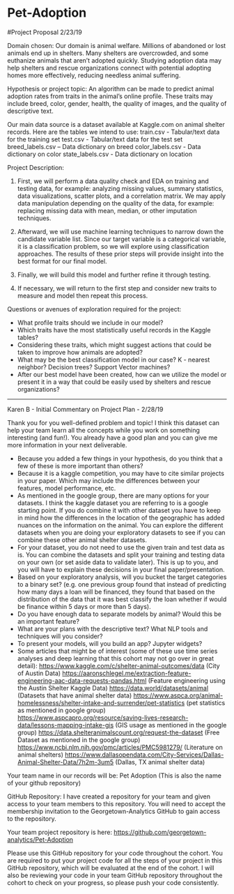 # Pet-Adoption


#Project Proposal 
2/23/19

Domain chosen:
Our domain is animal welfare. Millions of abandoned or lost animals end up in shelters. Many shelters are overcrowded, and some euthanize animals that aren’t adopted quickly. Studying adoption data may help shelters and rescue organizations connect with potential adopting homes more effectively, reducing needless animal suffering. 

Hypothesis or project topic:
An algorithm can be made to predict animal adoption rates from traits in the animal’s online profile. These traits may include breed, color, gender, health, the quality of images, and the quality of descriptive text.

Our main data source is a dataset available at Kaggle.com on animal shelter records. Here are the tables we intend to use:
   train.csv - Tabular/text data for the training set 
   test.csv - Tabular/text data for the test set
   breed_labels.csv – Data dictionary on breed
   color_labels.csv - Data dictionary on color
   state_labels.csv - Data dictionary on location
  
Project Description:
  1. First, we will perform a data quality check and EDA on training and testing data, for
  example: analyzing missing values, summary statistics, data visualizations, scatter plots,
  and a correlation matrix. We may apply data manipulation depending on the quality of
  the data, for example: replacing missing data with mean, median, or other imputation
  techniques.

  2. Afterward, we will use machine learning techniques to narrow down the candidate
  variable list. Since our target variable is a categorical variable, it is a classification
  problem, so we will explore using classification approaches. The results of these prior
  steps will provide insight into the best format for our final model.
  
  3. Finally, we will build this model and further refine it through testing.

  4. If necessary, we will return to the first step and consider new traits to measure and model
  then repeat this process.

Questions or avenues of exploration required for the project:
- What profile traits should we include in our model? 
- Which traits have the most statistically useful records in the Kaggle tables?
- Considering these traits, which might suggest actions that could be taken to improve how animals are adopted?
- What may be the best classification model in our case?  K - nearest neighbor? Decision trees? Support Vector machines?
- After our best model have been created, how can we utilize the model or present it in a way that could be easily used by shelters and rescue organizations?


------


Karen B - Initial Commentary on Project Plan - 2/28/19

Thank you for you well-defined problem and topic! I think this dataset can help your team learn all the concepts while you work on something interesting (and fun!). You already have a good plan and you can give me more information in your next deliverable. 

- Because you added a few things in your hypothesis, do you think that a few of these is more important than others? 
- Because it is a kaggle competition, you may have to cite similar projects in your paper. Which may include the differences   between your features, model performance, etc.
- As mentioned in the google group, there are many options for your datasets. I think the kaggle dataset you are referring to is a google starting point. If you do combine it with other dataset you have to keep in mind how the differences in the location of the geographic has added nuances on the information on the animal. You can explore the different datasets when you are doing your exploratory datasets to see if you can combine these other animal shelter datasets. 
- For your dataset, you do not need to use the given train and test data as is. You can combine the datasets and split your training and testing data on your own (or set aside data to validate later). This is up to you, and you will have to explain these decisions in your final paper/presentation.
- Based on your exploratory analysis, will you bucket the target categories to a binary set?  (e.g. one previous group found that instead of predicting how many days a loan will be financed, they found that based on the distribution of the data that it was best classify the loan whether if would be finance within 5 days or more than 5 days).
- Do you have enough data to separate models by animal? Would this be an important feature? 
- What are your plans with the descriptive text? What NLP tools and techniques will you consider?
- To present your models, will you build an app? Jupyter widgets? 
- Some articles that might be of interest (some of these use time series analyses and deep learning that  this cohort may not go over in great detail):
        https://www.kaggle.com/c/shelter-animal-outcomes/data (City of Austin Data)
        https://aaronschlegel.me/extraction-feature-engineering-aac-data-requests-pandas.html (Feature engineering using the Austin Shelter Kaggle Data)
        https://data.world/datasets/animal (Datasets that have animal shelter data)
        https://www.aspca.org/animal-homelessness/shelter-intake-and-surrender/pet-statistics (pet statistics as mentioned in google group)
        https://www.aspcapro.org/resource/saving-lives-research-data/lessons-mapping-intake-gis (GIS usage as mentioned in the google group)
        https://data.shelteranimalscount.org/request-the-dataset (Free Dataset as mentioned in the google group)
        https://www.ncbi.nlm.nih.gov/pmc/articles/PMC5981279/ (Literature on animal shelters)
        https://www.dallasopendata.com/City-Services/Dallas-Animal-Shelter-Data/7h2m-3um5 (Dallas, TX animal shelter data)

Your team name in our records will be: Pet Adoption (This is also the name of your github repository)

GitHub Repository: I have created a repository for your team and given access to your team members to this repository. You will need to accept the membership invitation to the Georgetown-Analytics GitHub to gain access to the repository.

Your team project repository is here: https://github.com/georgetown-analytics/Pet-Adoption

Please use this GitHub repository for your code throughout the cohort. You are required to put your project code for all the steps of your project in this GitHub repository, which will be evaluated at the end of the cohort. I will also be reviewing your code in your team GitHub repository throughout the cohort to check on your progress, so please push your code consistently. 
